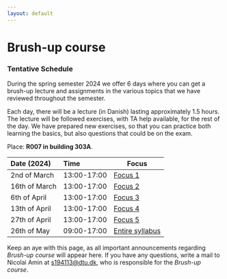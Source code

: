 ```yaml
---
layout: default
---
```


# Brush-up course

### Tentative Schedule

During the spring semester 2024 we offer 6 days where you can get a brush-up lecture and assignments in the various topics that we have reviewed throughout the semester. 

Each day, there will be a lecture (in Danish) lasting approximately 1.5 hours. The lecture will be followed exercises, with TA help available, for the rest of the day. We have prepared new exercises, so that you can practice both learning the basics, but also questions that could be on the exam.  

Place: **R007 in building 303A**. 


| Date (2024)    | Time         | Focus  |
|:---------------|:-------------|--------|
| 2nd of March   | 13:00-17:00  | [Focus 1](./day1.html)
| 16th of March  | 13:00-17:00  | [Focus 2](./day2.html)
| 6th of April   | 13:00-17:00  | [Focus 3](./day3.html)
| 13th of April  | 13:00-17:00  | [Focus 4](./day4.html)
| 27th of April  | 13:00-17:00  | [Focus 5](./day5.html)
| 26th of May    | 09:00-17:00  | [Entire syllabus](./day6.html)

Keep an aye with this page, as all important announcements regarding *Brush-up course* will appear here. If you have any questions, write a mail to Nicolai Amin at s194113@dtu.dk, who is responsible for the *Brush-up course*.




